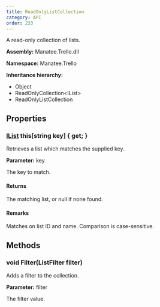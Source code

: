 ```yaml
---
title: ReadOnlyListCollection
category: API
order: 233
---
```


A read-only collection of lists.

**Assembly:** Manatee.Trello.dll

**Namespace:** Manatee.Trello

**Inheritance hierarchy:**

- Object
- ReadOnlyCollection&lt;IList&gt;
- ReadOnlyListCollection

## Properties

### [IList](../IList#ilist) this[string key] { get; }

Retrieves a list which matches the supplied key.

**Parameter:** key

The key to match.

#### Returns

The matching list, or null if none found.

#### Remarks

Matches on list ID and name. Comparison is case-sensitive.

## Methods

### void Filter(ListFilter filter)

Adds a filter to the collection.

**Parameter:** filter

The filter value.

